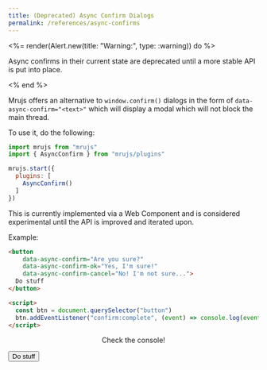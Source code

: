 ```yaml
---
title: (Deprecated) Async Confirm Dialogs
permalink: /references/async-confirms
---
```


<%= render(Alert.new(title: "Warning:", type: :warning)) do %>
  <p>
    Async confirms in their current state are deprecated until a more
    stable API is put into place.
  </p>
<% end %>

Mrujs offers an alternative to `window.confirm()` dialogs in the form of
`data-async-confirm="<text>"` which will display a modal which will not block the
main thread.

To use it, do the following:

```js
import mrujs from "mrujs"
import { AsyncConfirm } from "mrujs/plugins"

mrujs.start({
  plugins: [
    AsyncConfirm()
  ]
})
```

This is currently implemented via a Web Component and is considered
experimental until the API is improved and iterated upon.

Example:

```html
<button
    data-async-confirm="Are you sure?"
    data-async-confirm-ok="Yes, I'm sure!"
    data-async-confirm-cancel="No! I'm not sure...">
  Do stuff
</button>

<script>
  const btn = document.querySelector("button")
  btn.addEventListener("confirm:complete", (event) => console.log(event.detail.answer))
</script>
```

<p align="middle">
  Check the console!

  <br>

  <button id="example-button" class="btn btn--primary"
          data-async-confirm="Are you sure?"
          data-async-confirm-ok="Yes, I'm sure!"
          data-async-confirm-cancel="No! I'm not sure...">
    Do stuff
  </button>
</p>

<script>
  const btn = document.querySelector("#example-button")
  btn.addEventListener("confirm:complete", (event) => console.log(event.detail.answer))
</script
